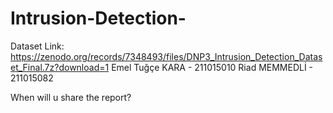 # Intrusion-Detection-

Dataset Link: https://zenodo.org/records/7348493/files/DNP3_Intrusion_Detection_Dataset_Final.7z?download=1
Emel Tuğçe KARA - 211015010
Riad MEMMEDLİ - 211015082

When will u share the report?
